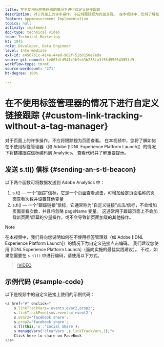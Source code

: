 ```yaml
---
title: 在不使用标签管理器的情况下进行自定义链接跟踪
description: 对于页面上的许多操作，不应将跟踪视为页面查看。 在本视频中，您将了解如何在不使用标签管理器（如 Experience Platform Launch）的情况下将链接跟踪信标编码到 Analytics。 查看代码并了解重要提示。
feature: Appmeasurement Implementation
topics: null
activity: implement
doc-type: technical video
team: Technical Marketing
kt: 1845
role: Developer, Data Engineer
level: Intermediate
exl-id: e4567b1c-414e-44ad-982f-52b0150e7eda
source-git-commit: fe861dfd541c1b9cb3b233fa3f56d55054305fd9
workflow-type: tm+mt
source-wordcount: '271'
ht-degree: 100%

---
```


# 在不使用标签管理器的情况下进行自定义链接跟踪 {#custom-link-tracking-without-a-tag-manager}

对于页面上的许多操作，不应将跟踪视为页面查看。 在本视频中，您将了解如何在不使用标签管理器（如 Adobe [!DNL Experience Platform Launch]）的情况下将链接跟踪信标编码到 Analytics。 查看代码并了解重要提示。

## 发送 s.tl() 信标 {#sending-an-s-tl-beacon}

以下两个函数可将数据发送到 Adobe Analytics 中：

1. s.t() — 一个“跟踪”信标，它是一个页面查看点击，可增加给定页面名称的页面查看次数并设置其他变量
1. s.tl() — 一个“跟踪链接”信标，它通常称为“自定义链接”点击/信标，不会增加页面查看次数，并且将忽略 pageName 变量。 这通常用于跟踪页面上不会加载新页面/屏幕的少量操作，或不会导致新页面加载的其他操作。

>[!NOTE]
>
>在本视频中，我们将向您说明如何在不使用标签管理器（如 Adobe [!DNL Experience Platform Launch]）的情况下为自定义链接点击编码。 我们建议您使用 [!DNL Experience Platform Launch]（面向实施的最佳实践建议）。 不过，如果您需要在 `s.tl()` 中进行编码，请使用以下方式。

>[!VIDEO](https://video.tv.adobe.com/v/25832/?quality=12)

## 示例代码 {#sample-code}

以下是视频中的自定义链接上使用的示例代码：

```JavaScript
<a href="#" onclick="
    s.linkTrackVars='events,eVar2,prop2';
    s.linkTrackEvents=s.events='event2';
    s.eVar2='facebook share';
    s.prop2='facebook share';
    s.tl(this,'o','Social Share');
    s.manageVars('clearVars',s.linkTrackVars,1);">
    Click here to share on FaceBook
</a>
```
